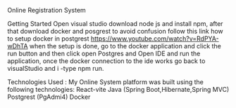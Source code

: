 Online Registration System

Getting Started Open visual studio download node js and install npm, after that download docker and posgrest to avoid confusion follow this link how to setup docker in postgrest https://www.youtube.com/watch?v=RdPYA-wDhTA when the setup is done, go to the docker application and click the run button and then click open Postgres and Open IDE and run the application, once the docker connection to the ide works go back to visualStudio and i -type npm run.

Technologies Used : My Online System platform was built using the following technologies: React-vite Java (Spring Boot,Hibernate,Spring MVC) Postgrest (PgAdmi4) Docker
